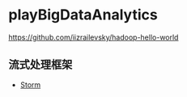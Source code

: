 # playBigDataAnalytics

https://github.com/iizrailevsky/hadoop-hello-world

## 流式处理框架
- [Storm](https://zhuanlan.zhihu.com/p/22881547)
